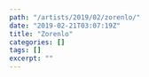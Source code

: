 ```yaml
---
path: "/artists/2019/02/zorenlo/"
date: "2019-02-21T03:07:19Z"
title: "Zorenlo"
categories: []
tags: []
excerpt: ""
---
```



